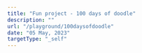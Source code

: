 ```yaml
---
title: "Fun project - 100 days of doodle"
description: ""
url: "/playground/100daysofdoodle"
date: "05 May, 2023"
targetType: "_self"
---
```

